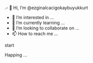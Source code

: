 .- 👋 Hi, I’m @ezginalcacigokaybuyukkurt
- 👀 I’m interested in ...
- 🌱 I’m currently learning ...
- 💞️ I’m looking to collaborate on ...
- 📫 How to reach me ...

<!---
ezginalcacigokaybuyukkurt/ezginalcacigokaybuyukkurt is a ✨ special ✨ repository because its `README.md` (this file) appears on your GitHub profile.
You can click the Preview link to take a look at your changes.
---> start
Happing
...

